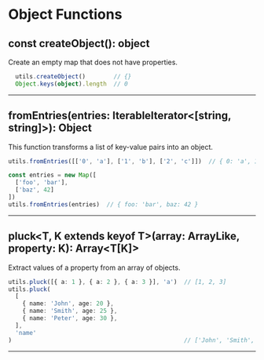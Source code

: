 # Object Functions

## const createObject(): object

Create an empty map that does not have properties.

```ts
  utils.createObject()        // {}
  Object.keys(object).length  // 0
```

---

## fromEntries(entries: IterableIterator<[string, string]>): Object

This function transforms a list of key-value pairs into an object.

```ts
utils.fromEntries([['0', 'a'], ['1', 'b'], ['2', 'c']])  // { 0: 'a', 1: 'b', 2: 'c' }

const entries = new Map([
  ['foo', 'bar'],
  ['baz', 42]
])
utils.fromEntries(entries)  // { foo: 'bar', baz: 42 }
```

---

## pluck<T, K extends keyof T>(array: ArrayLike<T>, property: K): Array<T[K]> 

Extract values of a property from an array of objects.

```ts
utils.pluck([{ a: 1 }, { a: 2 }, { a: 3 }], 'a')  // [1, 2, 3]
utils.pluck(
  [
    { name: 'John', age: 20 },
    { name: 'Smith', age: 25 },
    { name: 'Peter', age: 30 },
  ],
  'name'
)                                                 // ['John', 'Smith', 'Peter']
```

---
